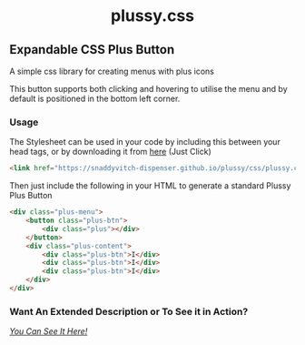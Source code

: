 <h1 align=center>plussy.css</h1>

## Expandable CSS Plus Button
A simple css library for creating menus with plus icons

This button supports both clicking and hovering to utilise the menu and by default is positioned in the bottom left corner.

### Usage
The Stylesheet can be used in your code by including this between your head tags, or by downloading it from <a href="https://github.com/Snaddyvitch-Dispenser/plussy/releases">here</a> (Just Click)

```html
<link href="https://snaddyvitch-dispenser.github.io/plussy/css/plussy.css" rel="stylesheet">
```

Then just include the following in your HTML to generate a standard Plussy Plus Button
```html
<div class="plus-menu">
    <button class="plus-btn">
        <div class="plus"></div>
    </button>
    <div class="plus-content">
        <div class="plus-btn">I</div>
        <div class="plus-btn">I</div>
        <div class="plus-btn">I</div>
    </div>
</div>
```
      
### Want An Extended Description or To See it in Action?
*[You Can See It Here!](https://snaddyvitch-dispenser.github.io/plussy/)*
